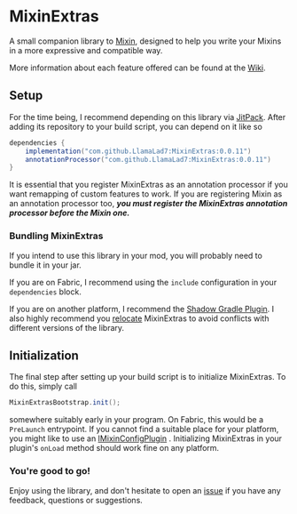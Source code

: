 # MixinExtras

A small companion library to [Mixin](https://github.com/SpongePowered/Mixin/), designed to help you write your Mixins in
a more expressive and compatible way.

More information about each feature offered can be found at the [Wiki](https://github.com/LlamaLad7/MixinExtras/wiki).

## Setup

For the time being, I recommend depending on this library via [JitPack](https://jitpack.io/). After adding its
repository to your build script, you can depend on it like so

```gradle
dependencies {
    implementation("com.github.LlamaLad7:MixinExtras:0.0.11")
    annotationProcessor("com.github.LlamaLad7:MixinExtras:0.0.11")
}
```

It is essential that you register MixinExtras as an annotation processor if you want remapping of custom features to
work. If you are registering Mixin as an annotation processor too, ***you must register the MixinExtras annotation
processor before the Mixin one.***

### Bundling MixinExtras

If you intend to use this library in your mod, you will probably need to bundle it in your jar.

If you are on Fabric, I recommend using the `include` configuration in your `dependencies` block.

If you are on another platform, I recommend the [Shadow Gradle Plugin](https://imperceptiblethoughts.com/shadow/). I
also highly recommend you [relocate](https://imperceptiblethoughts.com/shadow/configuration/relocation/) MixinExtras to
avoid conflicts with different versions of the library.

## Initialization

The final step after setting up your build script is to initialize MixinExtras. To do this, simply call

```java
MixinExtrasBootstrap.init();
```

somewhere suitably early in your program. On Fabric, this would be a `PreLaunch` entrypoint. If you cannot find a
suitable place for your platform, you might like to use
an [IMixinConfigPlugin](https://github.com/SpongePowered/Mixin/blob/master/src/main/java/org/spongepowered/asm/mixin/extensibility/IMixinConfigPlugin.java)
. Initializing MixinExtras in your plugin's `onLoad` method should work fine on any platform.

### You're good to go!

Enjoy using the library, and don't hesitate to open an [issue](https://github.com/LlamaLad7/MixinExtras/issues) if you
have any feedback, questions or suggestions.
